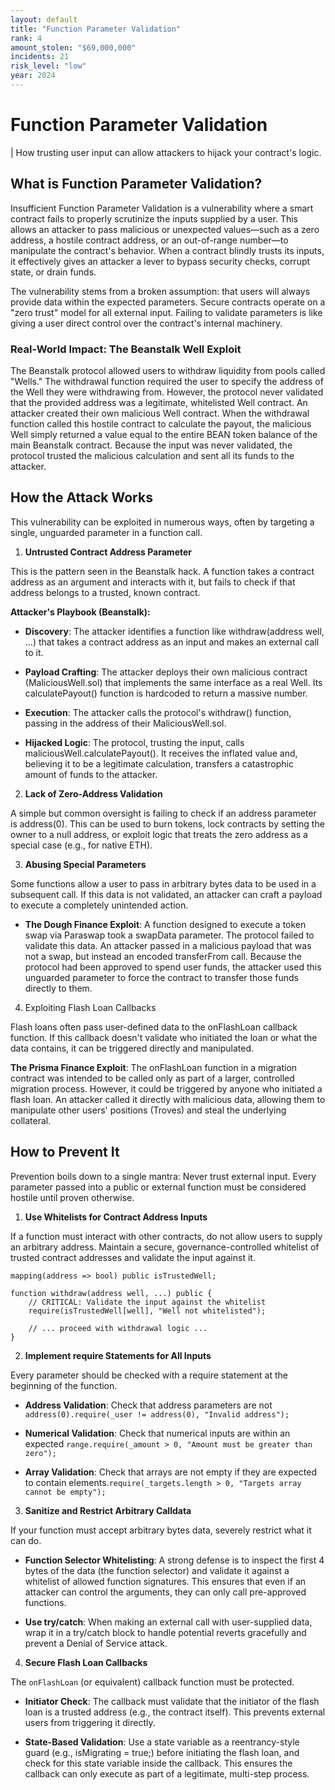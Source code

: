 ```yaml
---
layout: default
title: "Function Parameter Validation"
rank: 4
amount_stolen: "$69,000,000"
incidents: 21
risk_level: "low"
year: 2024
---
```


# Function Parameter Validation

| How trusting user input can allow attackers to hijack your contract's logic.

## What is  Function Parameter Validation?

Insufficient Function Parameter Validation is a vulnerability where a smart contract fails to properly scrutinize the inputs supplied by a user. This allows an attacker to pass malicious or unexpected values—such as a zero address, a hostile contract address, or an out-of-range number—to manipulate the contract's behavior. When a contract blindly trusts its inputs, it effectively gives an attacker a lever to bypass security checks, corrupt state, or drain funds.

The vulnerability stems from a broken assumption: that users will always provide data within the expected parameters. Secure contracts operate on a "zero trust" model for all external input. Failing to validate parameters is like giving a user direct control over the contract's internal machinery.

### Real-World Impact: The Beanstalk Well Exploit

The Beanstalk protocol allowed users to withdraw liquidity from pools called "Wells." The withdrawal function required the user to specify the address of the Well they were withdrawing from. However, the protocol never validated that the provided address was a legitimate, whitelisted Well contract. An attacker created their own malicious Well contract. When the withdrawal function called this hostile contract to calculate the payout, the malicious Well simply returned a value equal to the entire BEAN token balance of the main Beanstalk contract. Because the input was never validated, the protocol trusted the malicious calculation and sent all its funds to the attacker.

## How the Attack Works

This vulnerability can be exploited in numerous ways, often by targeting a single, unguarded parameter in a function call.

1. **Untrusted Contract Address Parameter**

This is the pattern seen in the Beanstalk hack. A function takes a contract address as an argument and interacts with it, but fails to check if that address belongs to a trusted, known contract.

**Attacker's Playbook (Beanstalk):**

- **Discovery**: The attacker identifies a function like withdraw(address well, ...) that takes a contract address as an input and makes an external call to it.

- **Payload Crafting**: The attacker deploys their own malicious contract (MaliciousWell.sol) that implements the same interface as a real Well. Its calculatePayout() function is hardcoded to return a massive number.

- **Execution**: The attacker calls the protocol's withdraw() function, passing in the address of their MaliciousWell.sol.

- **Hijacked Logic**: The protocol, trusting the input, calls maliciousWell.calculatePayout(). It receives the inflated value and, believing it to be a legitimate calculation, transfers a catastrophic amount of funds to the attacker.

2. **Lack of Zero-Address Validation**

A simple but common oversight is failing to check if an address parameter is address(0). This can be used to burn tokens, lock contracts by setting the owner to a null address, or exploit logic that treats the zero address as a special case (e.g., for native ETH).

3. **Abusing Special Parameters**

Some functions allow a user to pass in arbitrary bytes data to be used in a subsequent call. If this data is not validated, an attacker can craft a payload to execute a completely unintended action.

* **The Dough Finance Exploit**: A function designed to execute a token swap via Paraswap took a swapData parameter. The protocol failed to validate this data. An attacker passed in a malicious payload that was not a swap, but instead an encoded transferFrom call. Because the protocol had been approved to spend user funds, the attacker used this unguarded parameter to force the contract to transfer those funds directly to them.

4. Exploiting Flash Loan Callbacks

Flash loans often pass user-defined data to the onFlashLoan callback function. If this callback doesn't validate who initiated the loan or what the data contains, it can be triggered directly and manipulated.

**The Prisma Finance Exploit**: The onFlashLoan function in a migration contract was intended to be called only as part of a larger, controlled migration process. However, it could be triggered by anyone who initiated a flash loan. An attacker called it directly with malicious data, allowing them to manipulate other users' positions (Troves) and steal the underlying collateral.

## How to Prevent It

Prevention boils down to a single mantra: Never trust external input. Every parameter passed into a public or external function must be considered hostile until proven otherwise.

1. **Use Whitelists for Contract Address Inputs**

If a function must interact with other contracts, do not allow users to supply an arbitrary address. Maintain a secure, governance-controlled whitelist of trusted contract addresses and validate the input against it.

```sol
mapping(address => bool) public isTrustedWell;

function withdraw(address well, ...) public {
    // CRITICAL: Validate the input against the whitelist
    require(isTrustedWell[well], "Well not whitelisted");

    // ... proceed with withdrawal logic ...
}
```
2. **Implement require Statements for All Inputs**

Every parameter should be checked with a require statement at the beginning of the function.

* **Address Validation**: Check that address parameters are not `address(0).require(_user != address(0), "Invalid address");`

* **Numerical Validation**: Check that numerical inputs are within an expected `range.require(_amount > 0, "Amount must be greater than zero");`

- **Array Validation**: Check that arrays are not empty if they are expected to contain elements.`require(_targets.length > 0, "Targets array cannot be empty");`

3. **Sanitize and Restrict Arbitrary Calldata**

If your function must accept arbitrary bytes data, severely restrict what it can do.

- **Function Selector Whitelisting**: A strong defense is to inspect the first 4 bytes of the data (the function selector) and validate it against a whitelist of allowed function signatures. This ensures that even if an attacker can control the arguments, they can only call pre-approved functions.

- **Use try/catch**: When making an external call with user-supplied data, wrap it in a try/catch block to handle potential reverts gracefully and prevent a Denial of Service attack.

4. **Secure Flash Loan Callbacks**

The `onFlashLoan` (or equivalent) callback function must be protected.

- **Initiator Check**: The callback must validate that the initiator of the flash loan is a trusted address (e.g., the contract itself). This prevents external users from triggering it directly.

- **State-Based Validation**: Use a state variable as a reentrancy-style guard (e.g., isMigrating = true;) before initiating the flash loan, and check for this state variable inside the callback. This ensures the callback can only execute as part of a legitimate, multi-step process.